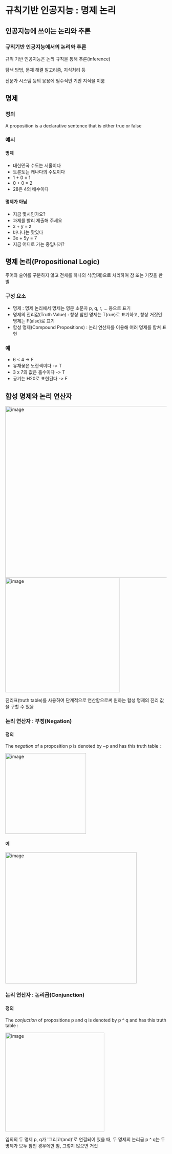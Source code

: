 # 규칙기반 인공지능 : 명제 논리
## 인공지능에 쓰이는 논리와 추론
### 규칙기반 인공지능에서의 논리와 추론
규칙 기반 인공지능은 논리 규칙을 통해 추론(inference)

탐색 방법, 문제 해결 알고리즘, 지식처리 등

전문가 시스템 등의 응용에 필수적인 기반 지식을 이룸

## 명제
### 정의
A proposition is a declarative sentence that is either true or false

### 예시
#### 명제
- 대한민국 수도는 서울이다
- 토론토는 캐나다의 수도이다
- 1 + 0 = 1
- 0 + 0 = 2
- 28은 4의 배수이다

#### 명제가 아님
- 지금 몇시인가요?
- 과제를 빨리 제출해 주세요
- x + y = z
- 바나나는 맛있다
- 3x + 5y = 7
- 지금 어디로 가는 중입니까?

## 명제 논리(Propositional Logic)
주어와 술어를 구분하지 않고 전체를 하나의 식(명제)으로 처리하여 참 또는 거짓을 판별

### 구성 요소
- 명제 : 명제 논리에서 명제는 영문 소문자 p, q, r, ... 등으로 표기
- 명제의 진리값(Truth Value) : 항상 참인 명제는 T(rue)로 표기하고, 항상 거짓인 명제는 F(alse)로 표기
- 합성 명제(Compound Propositions) : 논리 연산자를 이용해 여러 명제를 합쳐 표현

### 예
- 6 < 4 -> F
- 유채꽃은 노란색이다 -> T
- 3 x 7의 값은 홀수이다 -> T
- 공기는 H20로 표현된다 -> F

## 합성 명제와 논리 연산자

<img width="537" alt="image" src="https://github.com/user-attachments/assets/e1d67f9b-ffed-4686-a85d-dcba349d198e">

<img width="358" alt="image" src="https://github.com/user-attachments/assets/a0f68fe8-f85e-463b-9680-17ef4bf48b4b">

진리표(truth table)를 사용하여 단계적으로 연산함으로써 원하는 합성 명제의 진리 값을 구할 수 있음

### 논리 연산자 : 부정(Negation)
#### 정의
The _negation_ of a proposition p is denoted by ~p and has this truth table :

<img width="252" alt="image" src="https://github.com/user-attachments/assets/5a1c2564-0609-44c3-8469-9d62dfba056e">

#### 예

<img width="410" alt="image" src="https://github.com/user-attachments/assets/d01acee9-c5cc-4c0a-8645-e88edc92ba62">

### 논리 연산자 : 논리곱(Conjunction)
#### 정의
The _conjuction_ of propositions p and q is denoted by p ^ q and has this truth table :

<img width="309" alt="image" src="https://github.com/user-attachments/assets/be600a37-abfc-47c2-b3f1-63b1a742d57d">

임의의 두 명제 p, q가 '그리고(and)'로 연결되어 있을 때, 두 명제의 논리곱 p ^ q는 두 명제가 모두 참인 경우에만 참, 그렇지 않으면 거짓

